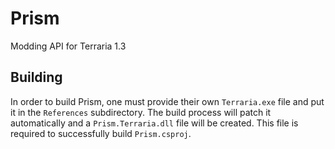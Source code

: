 # Prism
Modding API for Terraria 1.3

## Building
In order to build Prism, one must provide their own `Terraria.exe` file and put it in the `References` subdirectory.
The build process will patch it automatically and a `Prism.Terraria.dll` file will be created.
This file is required to successfully build `Prism.csproj`.
